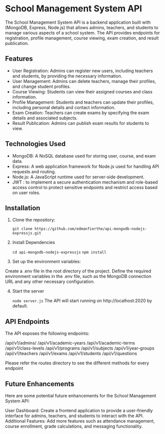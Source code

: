 # School Management System API

The School Management System API is a backend application built with (MongoDB, Express, Node.js) that allows admins, teachers, and students to manage various aspects of a school system. The API provides endpoints for registration, profile management, course viewing, exam creation, and result publication.

## Features

- User Registration: Admins can register new users, including teachers and students, by providing the necessary information.
- User Management: Admins can delete teachers, manage their profiles, and change student profiles.
- Course Viewing: Students can view their assigned courses and class information.
- Profile Management: Students and teachers can update their profiles, including personal details and contact information.
- Exam Creation: Teachers can create exams by specifying the exam details and associated subjects.
- Result Publication: Admins can publish exam results for students to view.

## Technologies Used

- MongoDB: A NoSQL database used for storing user, course, and exam data.
- Express: A web application framework for Node.js used for handling API requests and routing.
- Node.js: A JavaScript runtime used for server-side development.
- JWT    : to implement a secure authentication mechanism and role-based access control to protect sensitive endpoints and restrict access based on user roles.

## Installation

1. Clone the repository:

   `git clone https://github.com/edmanfierthe/api-mongodb-nodejs-expressjs.git`

2. Install Dependencies

    `cd api-mongodb-nodejs-expressjs`
    `npm install`

3. Set up the environment variables:

Create a .env file in the root directory of the project.
Define the required environment variables in the .env file, such as the MongoDB connection URL and any other necessary configuration.

4. Start the server

    `node server.js`
    The API will start running on http://localhost:2020 by default.

## API Endpoints
The API exposes the following endpoints:

/api/v1/admins/
/api/v1/academic-years
/api/v1/academic-terms
/api/v1/class-levels
/api/v1/programs
/api/v1/subjects
/api/v1/year-groups
/api/v1/teachers
/api/v1/exams
/api/v1/students
/api/v1/questions

Please refer the routes directory to see the different methods for every endpoint

## Future Enhancements
Here are some potential future enhancements for the School Management System API:

User Dashboard: Create a frontend application to provide a user-friendly interface for admins, teachers, and students to interact with the API.
Additional Features: Add more features such as attendance management, course enrollment, grade calculations, and messaging functionality.